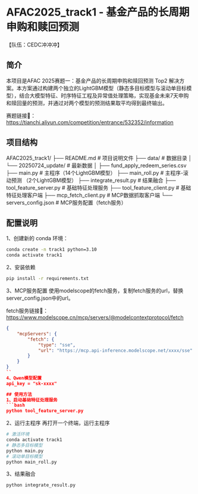 # AFAC2025_track1 - 基金产品的长周期申购和赎回预测

【队伍：CEDC冲冲冲】

## 简介

本项目是AFAC 2025赛题一：基金产品的长周期申购和赎回预测 Top2 解决方案。本方案通过构建两个独立的LightGBM模型（静态多目标模型与滚动单目标模型），结合大模型特征、时序特征工程及异常值处理策略，实现基金未来7天申购和赎回量的预测，并通过对两个模型的预测结果取平均得到最终输出。

赛题链接🔗：https://tianchi.aliyun.com/competition/entrance/532352/information

## 项目结构
AFAC2025_track1/
├── README.md                      # 项目说明文件
├── data/                          # 数据目录
│   └── 20250724_update/           # 最新数据
│       ├── fund_apply_redeem_series.csv
├── main.py                        # 主程序（14个LightGBM模型）
├── main_roll.py                   # 主程序-滚动预测 （2个LightGBM模型）
├── integrate_result.py            # 结果融合
├── tool_feature_server.py         # 基础特征处理服务
├── tool_feature_client.py         # 基础特征处理客户端
├── mcp_fetch_client.py            # MCP数据抓取客户端
└── servers_config.json            # MCP服务配置（fetch服务）


## 配置说明
1、创建新的 conda 环境：
```bash
conda create -n track1 python=3.10
conda activate track1
```
2、安装依赖
```bash
pip install -r requirements.txt
```
3、MCP服务配置
使用modelscope的fetch服务，复制fetch服务的url，替换server_config.json中的url。

fetch服务链接🔗：https://www.modelscope.cn/mcp/servers/@modelcontextprotocol/fetch

```json
{
    "mcpServers": {
        "fetch": {
            "type": "sse",
            "url": "https://mcp.api-inference.modelscope.net/xxxx/sse"
        }
    }
}
``
4、Qwen模型配置
api_key = "sk-xxxx"

## 使用方法
1、启动基础特征处理服务
```bash
python tool_feature_server.py
```
2、运行主程序
再打开一个终端，运行主程序
```bash
# 激活环境
conda activate track1
# 静态多目标模型
python main.py
# 滚动单目标模型
python main_roll.py
```
3、结果融合
```bash
python integrate_result.py
```